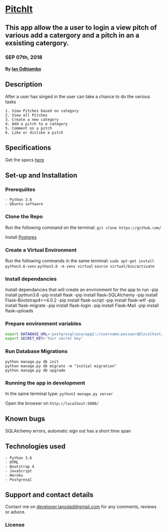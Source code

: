 # [PitchIt](https://pitchperfectly.herokuapp.com/)
## This app allow the a user to login a view pitch of various add a catergory and a pitch in an a exsisting catergory. 
### SEP 07th, 2018
#### By **[Ian Odhiambo](https://github.com/ianodad)**

## Description
After a user has singed in the user can take a chance to do the various tasks

    1. View Pitches based on category
    2. View all Pitches
    3. Create a new category
    4. Add a pitch to a category
    5. Comment on a pitch 
    6. Like or dislike a pitch
    

## Specifications
Get the specs [here](https://github.com/Ianodad/Pitch-Perfect.git)

## Set-up and Installation

### Prerequiites
    - Python 3.6
    - Ubuntu software
	

### Clone the Repo
Run the following command on the terminal:
`git clone https://github.com/`

Install [Postgres](https://www.postgresql.org/download/)

### Create a Virtual Environment
Run the following commands in the same terminal:
`sudo apt-get install python3.6-venv`
`python3.6 -m venv virtual`
`source virtual/bin/activate`

### Install dependancies
Install dependancies that will create an environment for the app to run
 -pip install python3.6
 -pip install flask
 -pip install flask-SQLAlchemy
 -pip install Flask-Bootstrap4==4.0.2
 -pip install flask-script
 -pip install flask-wtf
 -pip install flask-migrate
 -pip install flask-login
 -pip install Flask-Mail
 -pip install flask-uploads

### Prepare environment variables
```bash
export DATABASE_URL='postgresql+psycopg2://username:password@localhost/pitch'
export SECRET_KEY='Your secret key'
```

### Run Database Migrations
```
python manage.py db init
python manage.py db migrate -m "initial migration"
python manage.py db upgrade
```

### Running the app in development
In the same terminal type:
`python3 manage.py server`

Open the browser on `http://localhost:5000/`

## Known bugs
SQLAlchemy errors, automatic sign out has a short time span

## Technologies used
    - Python 3.6
    - HTML
    - Bootstrap 4
    - JavaScript
    - Heroku
    - Postgresql

## Support and contact details
Contact me on developer.ianodad@gmail.com for any comments, reviews or advice.

### License
